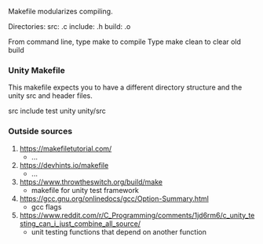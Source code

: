 Makefile modularizes compiling.

Directories:
src: .c
include: .h
build: .o

From command line, type make to compile
Type make clean to clear old build


### Unity Makefile
This makefile expects you to have a different directory structure and the unity src and header files.

src
include
test
unity
unity/src


### Outside sources
1. https://makefiletutorial.com/
   * ...
3. https://devhints.io/makefile
   * ...
5. https://www.throwtheswitch.org/build/make
   * makefile for unity test framework
7. https://gcc.gnu.org/onlinedocs/gcc/Option-Summary.html
   * gcc flags
8. https://www.reddit.com/r/C_Programming/comments/1jd6rm6/c_unity_testing_can_i_just_combine_all_source/
   * unit testing functions that depend on another function
